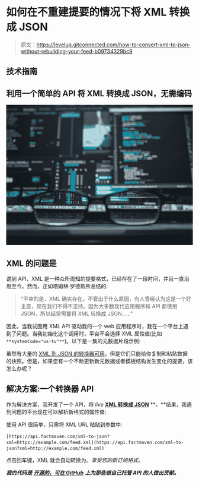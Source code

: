 # 如何在不重建提要的情况下将 XML 转换成 JSON

> 原文：<https://levelup.gitconnected.com/how-to-convert-xml-to-json-without-rebuilding-your-feed-b09734329bc9>

## 技术指南

## 利用一个简单的 API 将 XML 转换成 JSON，无需编码

![](img/1e61ae1c710a26b0ad16fb818431a034.png)

## XML 的问题是

说到 API，XML 是一种众所周知的提要格式，已经存在了一段时间，并且一直沿用至今。然而，正如塔姆林·罗德斯所总结的:

> “不幸的是，XML 确实存在。不管出于什么原因，有人曾经认为这是一个好主意，现在我们不得不坚持。因为大多数现代应用程序和 API 都使用 JSON，所以经常需要将 XML 转换成 JSON……”

因此，当我试图用 XML API 驱动我的一个 web 应用程序时，我在一个平台上遇到了问题。当我初始化这个调用时，平台不会选择 XML 属性值(比如`**systemCode="us-tv"**`)。以下是一集的元数据片段示例:

虽然有大量的 [XML 到 JSON 的转换器可用](https://www.google.com/search?q=xml+to+json+converter)，但是它们只能给你复制和粘贴数据的快照。但是，如果您有一个不断更新新元数据或者模板结构发生变化的提要，该怎么办呢？

## 解决方案:一个转换器 API

作为解决方案，我开发了一个 API，将 *live* [**XML 转换成 JSON**](https://github.com/factmaven/xml-to-json) **。**结果，我遇到问题的平台现在可以解析新格式的属性值:

使用 API 很简单，只需将 XML URL 粘贴到参数中:

```
[https://api.factmaven.com/xml-to-json?xml=https://example.com/feed.xml](https://api.factmaven.com/xml-to-json?xml=http://example.com/feed.xml)
```

点击回车键，XML 就会自动转换为[](https://www.dictionary.com/browse/automagically)*。享受您的新订阅格式。*

****我的代码是*** [***开源的，可在 GitHub***](https://github.com/factmaven/xml-to-json) ***上为那些想自己托管 API 的人做出贡献。****